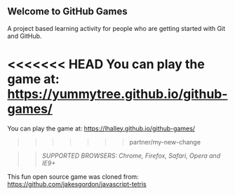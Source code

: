 ## Welcome to GitHub Games

A project based learning activity for people who are getting started with Git and GitHub.

<<<<<<< HEAD
You can play the game at:
https://yummytree.github.io/github-games/
=======
You can play the game at: https://lhalley.github.io/github-games/
>>>>>>> partner/my-new-change

>> _*SUPPORTED BROWSERS*: Chrome, Firefox, Safari, Opera and IE9+_

This fun open source game was cloned from: https://github.com/jakesgordon/javascript-tetris
